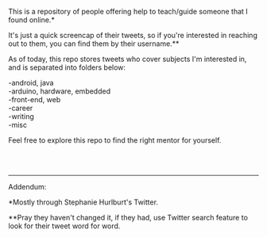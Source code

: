 This is a repository of people offering help to teach/guide someone that I found online.*

It's just a quick screencap of their tweets, so if you're interested in reaching out to them, you can find them by their username.**

As of today, this repo stores tweets who cover subjects I'm interested in, and is separated into folders below:

-android, java
<br>-arduino, hardware, embedded
<br>-front-end, web
<br>-career
<br>-writing
<br>-misc

Feel free to explore this repo to find the right mentor for yourself.

<br>
<br>

---------

Addendum:

*Mostly through Stephanie Hurlburt's Twitter.

**Pray they haven't changed it, if they had, use Twitter search feature to look for their tweet word for word.
